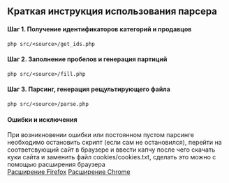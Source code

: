 ## Краткая инструкция использования парсера
#### Шаг 1. Получение идентификаторов категорий и продавцов
`php src/<source>/get_ids.php`
#### Шаг 2. Заполнение пробелов и генерация партиций
`php src/<source>/fill.php`
#### Шаг 3. Парсинг, генерация рещультирующего файла
`php src/<source>/parse.php`

#### Ошибки и исключения
При возникновении ошибки или постоянном пустом парсинге необходимо остановить скрипт (если сам не остановился), перейти на соответсвующий сайт в браузере и ввести капчу
после чего скачать куки сайта и заменить файл cookies/cookies.txt, сделать это можно с помощью расширения браузера<br>
[Расширение Firefox](https://github.com/hrdl-github/cookies-txt)
[Расширение Chrome](https://chrome.google.com/webstore/detail/get-cookiestxt/bgaddhkoddajcdgocldbbfleckgcbcid/related?hl=ru)
